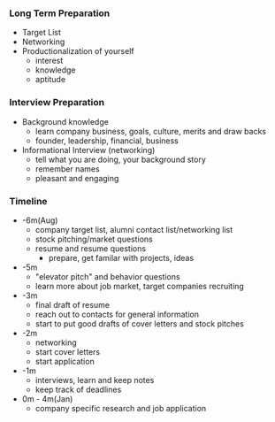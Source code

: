 ### Long Term Preparation

* Target List
* Networking
* Productionalization of yourself
  * interest 
  * knowledge
  * aptitude

### Interview Preparation

* Background knowledge
  * learn company business, goals, culture, merits and draw backs
  * founder, leadership, financial, business
* Informational Interview \(networking\)
  * tell what you are doing, your background story
  * remember names 
  * pleasant and engaging

### Timeline

* -6m\(Aug\)
  * company target list, alumni contact list/networking list
  * stock pitching/market questions
  * resume and resume questions
    * prepare, get familar with projects, ideas
* -5m
  * "elevator pitch" and behavior questions
  * learn more about job market, target companies recruiting
* -3m 
  * final draft of resume
  * reach out to contacts for general information 
  * start to put good drafts of cover letters and stock pitches
* -2m
  * networking
  * start cover letters
  * start application
* -1m
  * interviews, learn and keep notes
  * keep track of deadlines
* 0m - 4m\(Jan\)
  * company specific research and job application



